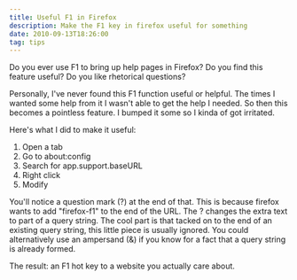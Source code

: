 ```yaml
---
title: Useful F1 in Firefox
description: Make the F1 key in firefox useful for something
date: 2010-09-13T18:26:00
tag: tips
---
```


Do you ever use F1 to bring up help pages in Firefox? Do you find this
feature useful? Do you like rhetorical questions?

Personally, I've never found this F1 function useful or helpful.<!--more-->
The times I wanted some help from it I wasn't able to get the help I needed.
So then this becomes a pointless feature. I bumped it some so I kinda of
got irritated.

Here's what I did to make it useful:

1. Open a tab
2. Go to about:config
3. Search for app.support.baseURL
4. Right click
5. Modify

You'll notice a question mark (?) at the end of that. This is because
firefox wants to add "firefox-f1" to the end of the URL. The ? changes
the extra text to part of a query string. The cool part is that tacked
on to the end of an existing query string, this little piece is usually
ignored. You could alternatively use an ampersand (&) if you know for a
fact that a query string is already formed.

The result: an F1 hot key to a website you actually care about.
